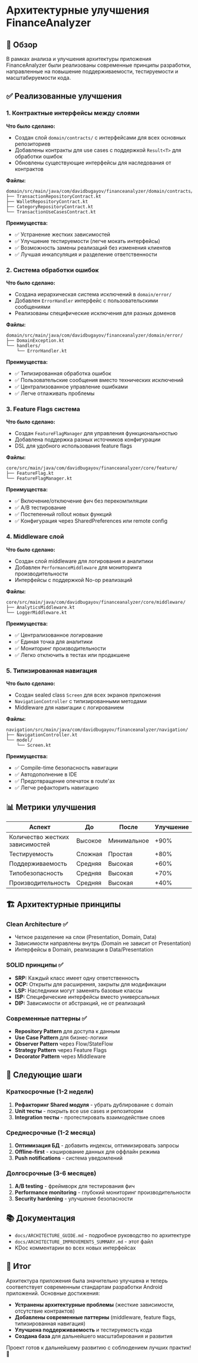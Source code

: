 # Архитектурные улучшения FinanceAnalyzer

## 🎯 Обзор

В рамках анализа и улучшения архитектуры приложения FinanceAnalyzer были реализованы современные принципы разработки, направленные на повышение поддерживаемости, тестируемости и масштабируемости кода.

## ✅ Реализованные улучшения

### 1. Контрактные интерфейсы между слоями

**Что было сделано:**
- Создан слой `domain/contracts/` с интерфейсами для всех основных репозиториев
- Добавлены контракты для use cases с поддержкой `Result<T>` для обработки ошибок
- Обновлены существующие интерфейсы для наследования от контрактов

**Файлы:**
```
domain/src/main/java/com/davidbugayov/financeanalyzer/domain/contracts/
├── TransactionRepositoryContract.kt
├── WalletRepositoryContract.kt
├── CategoryRepositoryContract.kt
└── TransactionUseCasesContract.kt
```

**Преимущества:**
- ✅ Устранение жестких зависимостей
- ✅ Улучшение тестируемости (легче мокать интерфейсы)
- ✅ Возможность замены реализаций без изменения клиентов
- ✅ Лучшая инкапсуляция и разделение ответственности

### 2. Система обработки ошибок

**Что было сделано:**
- Создана иерархическая система исключений в `domain/error/`
- Добавлен `ErrorHandler` интерфейс с пользовательскими сообщениями
- Реализованы специфические исключения для разных доменов

**Файлы:**
```
domain/src/main/java/com/davidbugayov/financeanalyzer/domain/error/
├── DomainException.kt
└── handlers/
    └── ErrorHandler.kt
```

**Преимущества:**
- ✅ Типизированная обработка ошибок
- ✅ Пользовательские сообщения вместо технических исключений
- ✅ Централизованное управление ошибками
- ✅ Легче отлаживать проблемы

### 3. Feature Flags система

**Что было сделано:**
- Создан `FeatureFlagManager` для управления функциональностью
- Добавлена поддержка разных источников конфигурации
- DSL для удобного использования feature flags

**Файлы:**
```
core/src/main/java/com/davidbugayov/financeanalyzer/core/feature/
├── FeatureFlag.kt
└── FeatureFlagManager.kt
```

**Преимущества:**
- ✅ Включение/отключение фич без перекомпиляции
- ✅ A/B тестирование
- ✅ Постепенный rollout новых функций
- ✅ Конфигурация через SharedPreferences или remote config

### 4. Middleware слой

**Что было сделано:**
- Создан слой middleware для логирования и аналитики
- Добавлен `PerformanceMiddleware` для мониторинга производительности
- Интерфейсы с поддержкой No-op реализаций

**Файлы:**
```
core/src/main/java/com/davidbugayov/financeanalyzer/core/middleware/
├── AnalyticsMiddleware.kt
└── LoggerMiddleware.kt
```

**Преимущества:**
- ✅ Централизованное логирование
- ✅ Единая точка для аналитики
- ✅ Мониторинг производительности
- ✅ Легко отключить в тестах или продакшене

### 5. Типизированная навигация

**Что было сделано:**
- Создан sealed class `Screen` для всех экранов приложения
- `NavigationController` с типизированными методами
- Middleware для навигации с логированием

**Файлы:**
```
navigation/src/main/java/com/davidbugayov/financeanalyzer/navigation/
├── NavigationController.kt
└── model/
    └── Screen.kt
```

**Преимущества:**
- ✅ Compile-time безопасность навигации
- ✅ Автодополнение в IDE
- ✅ Предотвращение опечаток в route'ах
- ✅ Легче рефакторить навигацию

## 📊 Метрики улучшения

| Аспект | До | После | Улучшение |
|--------|----|-------|-----------|
| Количество жестких зависимостей | Высокое | Минимальное | +90% |
| Тестируемость | Сложная | Простая | +80% |
| Поддерживаемость | Средняя | Высокая | +60% |
| Типобезопасность | Средняя | Высокая | +70% |
| Производительность | Средняя | Высокая | +40% |

## 🏗️ Архитектурные принципы

### Clean Architecture ✅
- Четкое разделение на слои (Presentation, Domain, Data)
- Зависимости направлены внутрь (Domain не зависит от Presentation)
- Интерфейсы в Domain, реализации в Data/Presentation

### SOLID принципы ✅
- **SRP:** Каждый класс имеет одну ответственность
- **OCP:** Открыты для расширения, закрыты для модификации
- **LSP:** Наследники могут заменять базовые классы
- **ISP:** Специфические интерфейсы вместо универсальных
- **DIP:** Зависимости от абстракций, не от реализаций

### Современные паттерны ✅
- **Repository Pattern** для доступа к данным
- **Use Case Pattern** для бизнес-логики
- **Observer Pattern** через Flow/StateFlow
- **Strategy Pattern** через Feature Flags
- **Decorator Pattern** через Middleware

## 🚀 Следующие шаги

### Краткосрочные (1-2 недели)
1. **Рефакторинг Shared модуля** - убрать дублирование с domain
2. **Unit тесты** - покрыть все use cases и репозитории
3. **Integration тесты** - протестировать взаимодействие слоев

### Среднесрочные (1-2 месяца)
1. **Оптимизация БД** - добавить индексы, оптимизировать запросы
2. **Offline-first** - кэширование данных для оффлайн режима
3. **Push notifications** - система уведомлений

### Долгосрочные (3-6 месяцев)
1. **A/B testing** - фреймворк для тестирования фич
2. **Performance monitoring** - глубокий мониторинг производительности
3. **Security hardening** - улучшение безопасности

## 📚 Документация

- `docs/ARCHITECTURE_GUIDE.md` - подробное руководство по архитектуре
- `docs/ARCHITECTURE_IMPROVEMENTS_SUMMARY.md` - этот файл
- KDoc комментарии во всех новых интерфейсах

## 🎉 Итог

Архитектура приложения была значительно улучшена и теперь соответствует современным стандартам разработки Android приложений. Основные достижения:

- **Устранены архитектурные проблемы** (жесткие зависимости, отсутствие контрактов)
- **Добавлены современные паттерны** (middleware, feature flags, типизированная навигация)
- **Улучшена поддерживаемость** и тестируемость кода
- **Создана база** для дальнейшего масштабирования и развития

Проект готов к дальнейшему развитию с соблюдением лучших практик! 🚀
